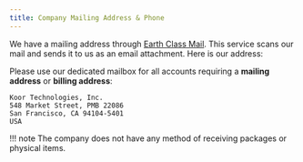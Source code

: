 ```yaml
---
title: Company Mailing Address & Phone
---
```


We have a mailing address through [Earth Class Mail](https://www.earthclassmail.com/). This service scans our mail and sends it to us as an email attachment. Here is our address:

Please use our dedicated mailbox for all accounts requiring a **mailing address** or **billing address**:

```plain
Koor Technologies, Inc.
548 Market Street, PMB 22086
San Francisco, CA 94104-5401
USA
```

!!! note
    The company does not have any method of receiving packages or physical items.
